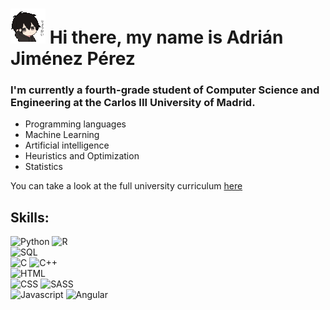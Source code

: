 # ![GreetingIcon](https://raw.githubusercontent.com/VssyGuy/vssyguy/main/greetings.gif) Hi there, my name is Adrián Jiménez Pérez
### I'm currently a fourth-grade student of Computer Science and Engineering at the Carlos III University of Madrid.

- Programming languages
- Machine Learning
- Artificial intelligence
- Heuristics and Optimization
- Statistics

You can take a look at the full university curriculum [here](https://www.uc3m.es/bachelor-degree/computer-science#program_2019program)

## Skills:
![Python](https://img.shields.io/badge/Python-3776AB?style=for-the-badge&logo=python&logoColor=white&labelColor=101010)
![R](https://img.shields.io/badge/R-276DC3?style=for-the-badge&logo=r&logoColor=white&labelColor=101010)</br>
![SQL](https://img.shields.io/badge/sql-276DC3?style=for-the-badge&logo=sql&logoColor=white&labelColor=101010)</br>
![C](https://img.shields.io/badge/C-A8B9CC?style=for-the-badge&logo=c&logoColor=white&labelColor=101010)
![C++](https://img.shields.io/badge/C++-00599C?style=for-the-badge&logo=cplusplus&logoColor=white&labelColor=101010)</br>
![HTML](https://img.shields.io/badge/HTML-E34F26?style=for-the-badge&logo=html5&logoColor=white&labelColor=101010)</br>
![CSS](https://img.shields.io/badge/CSS-1572B6?style=for-the-badge&logo=css3&logoColor=white&labelColor=101010)
![SASS](https://img.shields.io/badge/SASS-CC6699?style=for-the-badge&logo=sass&logoColor=white&labelColor=101010)</br>
![Javascript](https://img.shields.io/badge/JavaScript-F7DF1E?style=for-the-badge&logo=javascript&logoColor=white&labelColor=101010)
![Angular](https://img.shields.io/badge/Angular-DD0031?style=for-the-badge&logo=angular&logoColor=white&labelColor=101010)</br>

